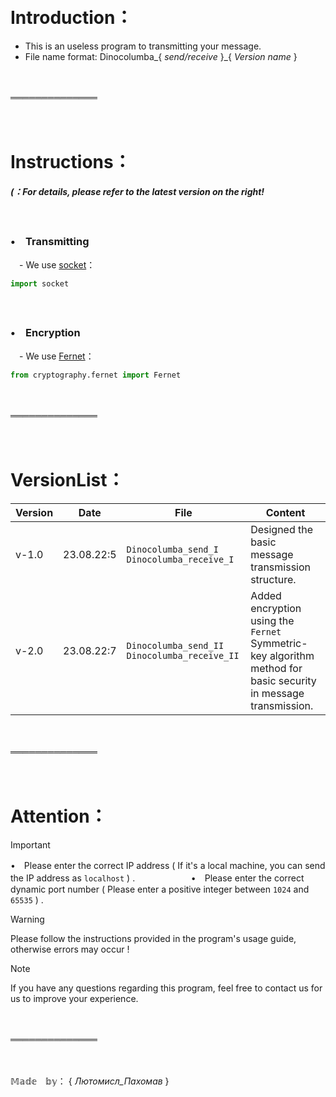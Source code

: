 　

# Introduction：

- This is an useless program to transmitting your message.
- File name format:    Dinocolumba_{ _send/receive_ }_{ _Version name_ }

　

══════════════

　

# Instructions：

***(：For details, please refer to the latest version on the right!***

　
### •　Transmitting

 　- We use [socket](https://docs.python.org/3/howto/sockets.html)：
 ```python
import socket
 ```

　
### •　Encryption

 　- We use [Fernet](https://cryptography.io/en/latest/fernet/)：
 ```python
from cryptography.fernet import Fernet
 ```

　

══════════════

　

# VersionList：

| Version | Date | File | Content |
| --- | --- | --- | --- |
| v-1.0 | 23.08.22:5 | `Dinocolumba_send_I` `Dinocolumba_receive_I` | Designed the basic message transmission structure. |
| v-2.0 | 23.08.22:7 | `Dinocolumba_send_II` `Dinocolumba_receive_II` | Added encryption using the `Fernet` Symmetric-key algorithm method for basic security in message transmission. |

　

══════════════

　

# Attention：

> [!IMPORTANT]
> •　Please enter the correct IP address ( If it's a local machine, you can send the IP address as `localhost` ) .　 　 　 　 　
> •　Please enter the correct dynamic port number ( Please enter a positive integer between `1024` and `65535` ) .

> [!WARNING]
> Please follow the instructions provided in the program's usage guide, otherwise errors may occur !

> [!NOTE]
> If you have any questions regarding this program, feel free to contact us for us to improve your experience.

　

══════════════

　

𝕄𝕒𝕕𝕖　𝕓𝕪： { _Лютомисл_Пахомав_ }

